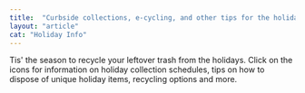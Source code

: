 ```yaml
---
title:  "Curbside collections, e-cycling, and other tips for the holidays"
layout: "article"
cat: "Holiday Info"
---
```


Tis' the season to recycle your leftover trash from the holidays. Click on the icons for information on holiday collection schedules, tips on how to dispose of unique holiday items, recycling options and more.
